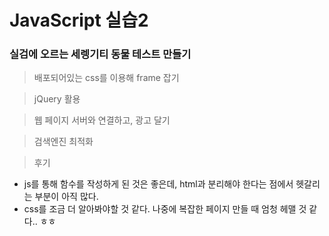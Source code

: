 # JavaScript 실습2
### 실검에 오르는 세렝기티 동물 테스트 만들기

>배포되어있는 css를 이용해 frame 잡기

>jQuery 활용

>웹 페이지 서버와 연결하고, 광고 달기

>검색엔진 최적화

>후기

* js를 통해 함수를 작성하게 된 것은 좋은데, html과 분리해야 한다는 점에서 헷갈리는 부분이 아직 많다.
* css를 조금 더 알아봐야할 것 같다. 나중에 복잡한 페이지 만들 때 엄청 헤맬 것 같다.. ㅎㅎ


